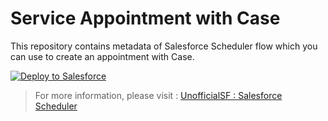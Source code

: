 # Service Appointment with Case
This repository contains metadata of Salesforce Scheduler flow which you can use to create an appointment with Case.

<a href="https://githubsfdeploy.herokuapp.com">
  <img alt="Deploy to Salesforce"
       src="https://raw.githubusercontent.com/afawcett/githubsfdeploy/master/deploy.png">
</a>

>For more information, please visit : [UnofficialSF : Salesforce Scheduler](https://unofficialsf.com/schedule-a-support-advisor "UnofficialSF : From Shantinath Patil: Schedule a support advisor")
